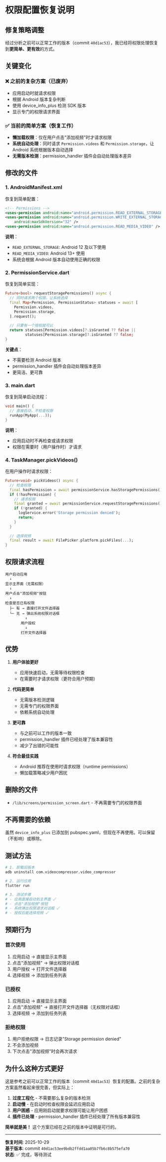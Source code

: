 # 权限配置恢复说明

## 修复策略调整

经过分析之前可以正常工作的版本（commit `40d1ac53`），我已经将权限处理恢复到**更简单、更有效**的方式。

## 关键变化

### ❌ 之前的复杂方案（已废弃）
- 应用启动时就请求权限
- 根据 Android 版本复杂判断
- 使用 device_info_plus 检测 SDK 版本
- 显示专门的权限请求界面

### ✅ 当前的简单方案（恢复工作）
- **懒加载权限**：仅在用户点击"添加视频"时才请求权限
- **系统自动处理**：同时请求 `Permission.videos` 和 `Permission.storage`，让 Android 系统根据版本自动选择
- **无需版本检测**：permission_handler 插件会自动处理版本差异

## 修改的文件

### 1. AndroidManifest.xml
恢复到简单配置：
```xml
<!-- Permissions -->
<uses-permission android:name="android.permission.READ_EXTERNAL_STORAGE" />
<uses-permission android:name="android.permission.WRITE_EXTERNAL_STORAGE"
    android:maxSdkVersion="32" />
<uses-permission android:name="android.permission.READ_MEDIA_VIDEO" />
```

**说明**：
- `READ_EXTERNAL_STORAGE`: Android 12 及以下使用
- `READ_MEDIA_VIDEO`: Android 13+ 使用
- 系统会根据 Android 版本自动使用正确的权限

### 2. PermissionService.dart
恢复到简单实现：
```dart
Future<bool> requestStoragePermissions() async {
  // 同时请求两个权限，让系统选择
  final Map<Permission, PermissionStatus> statuses = await [
    Permission.videos,
    Permission.storage,
  ].request();
  
  // 只要有一个授权就可以
  return statuses[Permission.videos]?.isGranted ?? false ||
         statuses[Permission.storage]?.isGranted ?? false;
}
```

**关键点**：
- 不需要检测 Android 版本
- permission_handler 插件会自动处理版本差异
- 更简洁、更可靠

### 3. main.dart
恢复到简单启动流程：
```dart
void main() {
  // 直接启动，不检查权限
  runApp(MyApp(...));
}
```

**说明**：
- 应用启动时不再检查或请求权限
- 权限在需要时（用户操作时）才请求

### 4. TaskManager.pickVideos()
在用户操作时请求权限：
```dart
Future<void> pickVideos() async {
  // 检查权限
  final hasPermission = await permissionService.hasStoragePermissions();
  if (!hasPermission) {
    // 请求权限
    final granted = await permissionService.requestStoragePermissions();
    if (!granted) {
      logService.error('Storage permission denied');
      return;
    }
  }
  
  // 选择视频
  final result = await FilePicker.platform.pickFiles(...);
}
```

## 权限请求流程

```
用户启动应用
  ↓
显示主界面（无需权限）
  ↓
用户点击"添加视频"按钮
  ↓
检查是否已有权限
  ├─ 有 → 直接打开文件选择器
  └─ 无 → 弹出系统权限对话框
         ↓
       用户授权
         ↓
       打开文件选择器
```

## 优势

1. **用户体验更好**
   - 应用快速启动，无需等待权限检查
   - 在需要时才请求权限（更符合用户预期）

2. **代码更简单**
   - 无需版本检测逻辑
   - 无需专门的权限界面
   - 依赖系统自动处理

3. **更可靠**
   - 与之前可以工作的版本一致
   - permission_handler 插件已经处理了版本兼容性
   - 减少了出错的可能性

4. **符合最佳实践**
   - Android 推荐在使用时请求权限（runtime permissions）
   - 懒加载策略减少用户困扰

## 删除的文件

- `/lib/screens/permission_screen.dart` - 不再需要专门的权限界面

## 不再需要的依赖

虽然 `device_info_plus` 已添加到 pubspec.yaml，但现在不再使用。可以保留（不影响）或移除。

## 测试方法

```bash
# 1. 卸载旧版本
adb uninstall com.videocompressor.video_compressor

# 2. 运行应用
flutter run

# 3. 测试步骤
# - 应用直接启动到主界面 ✓
# - 点击"添加视频"按钮
# - 系统弹出权限请求对话框 ✓
# - 授权后能选择视频 ✓
```

## 预期行为

### 首次使用
1. 应用启动 → 直接显示主界面
2. 点击"添加视频" → 弹出权限对话框
3. 用户授权 → 打开文件选择器
4. 选择视频 → 添加到任务列表

### 已授权
1. 应用启动 → 直接显示主界面
2. 点击"添加视频" → 直接打开文件选择器（无权限对话框）
3. 选择视频 → 添加到任务列表

### 拒绝权限
1. 用户拒绝权限 → 日志记录"Storage permission denied"
2. 不会添加视频
3. 下次点击"添加视频"时会再次请求

## 为什么这种方式更好

这是参考之前可以正常工作的版本（commit `40d1ac53`）恢复的配置。之前的复杂方案虽然看起来很完善，但实际上：

1. **过度工程化** - 不需要那么复杂的版本检测
2. **启动慢** - 在启动时检查权限会延迟应用启动
3. **用户困惑** - 应用刚启动就要求权限可能让用户困惑
4. **插件已处理** - permission_handler 插件已经处理了所有版本兼容性

**简单就是美！** 这个方案已经在之前的版本中证明是可行的。

---

**恢复时间**: 2025-10-29  
**基于版本**: commit `40d1ac53ee9bdb2ffdd1aa05b7fb6c8b575efa70`  
**状态**: ✅ 完成，等待测试
